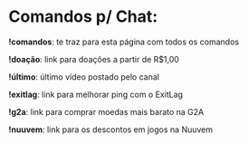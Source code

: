 # **Comandos p/ Chat:**

**!comandos**: te traz para esta página com todos os comandos

**!doação**: link para doações a partir de R$1,00

**!último**: último vídeo postado pelo canal

**!exitlag**: link para melhorar ping com o ExitLag

**!g2a**: link para comprar moedas mais barato na G2A

**!nuuvem**: link para os descontos em jogos na Nuuvem

